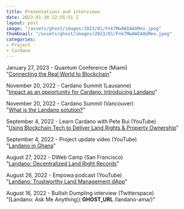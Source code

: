 ```yaml
---
title: Presentations and interviews
date: 2023-01-30 22:55:51 Z
layout: post
image: "/assets/ghost/images/2023/01/Fnk7MwAWIAAGMeo.jpeg"
thumbnail: "/assets/ghost/images/2023/01/Fnk7MwAWIAAGMeo.jpeg"
categories:
- Project
- Cardano
---
```


January 27, 2023 - Quantum Conference (Miami)  
"[Connecting the Real World to Blockchain](https://docs.google.com/presentation/d/1I4jI3o6AVoserHQ2VmiJNpqYiOFn7Eb4QKPAgAKgG18/edit?usp=sharing)"

November 20, 2022 - Cardano Summit (Lausanne)  
"[Impact as an opportunity for Cardano: Introducing Landano](https://www.youtube.com/live/f2UGAxRwrQk?feature=share&t=1475)"

November 20, 2022 - Cardano Summit (Vancouver)  
"[What is the Landano solution?](https://docs.google.com/presentation/d/10phSDZq7Gpc1XHIFRQu8CrXT8O_GdwCLbstHuoL_olA/edit?usp=sharing)"  
  
September 4, 2022 - Learn Cardano with Pete Bui (YouTube)  
"[Using Blockchain Tech to Deliver Land Rights & Property Ownership](https://youtu.be/h9UjsK-elIQ)"

September 4, 2022 - Project update video (YouTube)  
"[Landano in Ghana](https://youtu.be/h9UjsK-elIQ)"  
  
August 27, 2022 - DWeb Camp (San Francisco)  
"[Landano: Decentralized Land Right Records](https://archive.org/details/27-10_00_landano__decentralized_land_right_records.mp4)"

August 26, 2022 - Empowa podcast (YouTube)  
"[Landano: Trustworthy Land Management dApp](https://youtu.be/nfl9AeTZJrA)"

August 16, 2022 - Bullish Dumpling interview (Twitterspace)  
"[Landano: Ask Me Anything]( __GHOST_URL__ /landano-ama/)"

